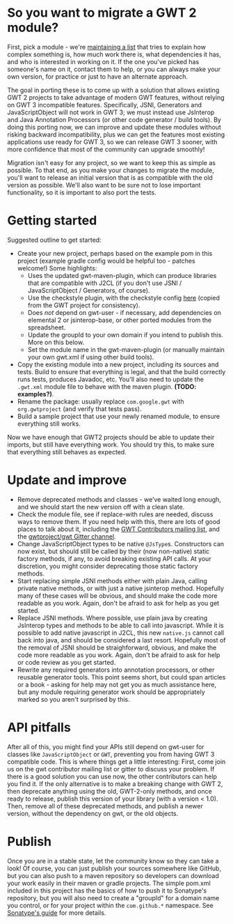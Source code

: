 # So you want to migrate a GWT 2 module? 

First, pick a module - we're [maintaining a list](https://docs.google.com/spreadsheets/d/1b1D9fEqRh5lZ8cqMJtYoc_25rfTRvsuJkTtS2vjgi3o/edit#gid=385798939)
that tries to explain how complex something is, how much work there is, what dependencies it has,
and who is interested in working on it. If the one you've picked has someone's name on it, contact
them to help, or you can always make your own version, for practice or just to have an alternate
approach.

The goal in porting these is to come up with a solution that allows existing GWT 2 projects to
take advantage of modern GWT features, without relying on GWT 3 incompatible features.
Specifically, JSNI, Generators and JavaScriptObject will not work in GWT 3; we must instead use
JsInterop and Java Annotation Processors (or other code generator / build tools).
By doing this porting now, we can improve and update these modules without risking backward incompatibility,
plus we can get the features most existing applications use ready for GWT 3, so we can release GWT 3 sooner,
with more confidence that most of the community can upgrade smoothly!

Migration isn't easy for any project, so we want to keep this as simple as possible. To that end, 
as you make your changes to migrate the module, you'll want to release an initial version that is
as compatible with the old version as possible. We'll also want to be sure not to lose important
functionality, so it is important to also port the tests.

# Getting started

Suggested outline to get started:
* Create your new project, perhaps based on the example pom in this project (example gradle 
config would be helpful too - patches welcome!) Some highlights:
  * Uses the updated gwt-maven-plugin, which can produce libraries that are compatible with J2CL (if you don't use JSNI / JavaScriptObject / Generators, of course).
  * Use the checkstyle plugin, with the checkstyle config [here](https://github.com/Vertispan/some-gwt-module/blob/master/gwt-checkstyle.xml) (copied from the GWT project for
  consistency).
  * Does _not_ depend on gwt-user - if necessary, add dependencies on elemental 2 or jsinterop-base,
  or other ported modules from the spreadsheet.
  * Update the groupId to your own domain if you intend to publish this. More on this below.
  * Set the module name in the gwt-maven-plugin (or manually maintain your own gwt.xml if using other build tools).
* Copy the existing module into a new project, including its sources and tests. Build to ensure 
that everything is legal, and that the build correctly runs tests, produces Javadoc, etc. You'll
also need to update the `.gwt.xml` module file to behave with the maven plugin. **(TODO: examples?)**.
* Rename the package: usually replace `com.google.gwt` with `org.gwtproject` (and verify that tests 
pass).
* Build a sample project that use your newly renamed module, to ensure everything still works.

Now we have enough that GWT2 projects should be able to update their imports, but still have
everything work. You should try this, to make sure that everything still behaves as expected.

# Update and improve
* Remove deprecated methods and classes - we’ve waited long enough, and we should start the new
version off with a clean slate.
* Check the module file, see if replace-with rules are needed, discuss ways to remove them. If you
need help with this, there are lots of good places to talk about it, including the [GWT 
Contributors mailing list](https://groups.google.com/forum/#!forum/google-web-toolkit-contributors),
and the [gwtproject/gwt Gitter channel](https://gitter.im/gwtproject/gwt).
* Change JavaScriptObject types to be native `@JsType`s. Constructors can now exist, but should still 
be called by their (now non-native) static factory methods, if any, to avoid breaking existing API
calls. At your discretion, you might consider deprecating those static factory methods.
* Start replacing simple JSNI methods either with plain Java, calling private native methods, or 
with just a native jsinterop method. Hopefully many of these cases will be obvious, and should
make the code more readable as you work. Again, don't be afraid to ask for help as you get started.
* Replace JSNI methods.  Where possible, use plain java by creating JsInterop types and methods
to be able to call into javascript.  While it is possible to add native javascript in J2CL, this new
`native.js` cannot call back into java, and should be considered a last resort. Hopefully most of
the removal of JSNI should be straighforward, obvious, and make the code more readable as you work.
Again, don't be afraid to ask for help or code review as you get started.
* Rewrite any required generators into annotation processors, or other reusable generator tools.
This point seems short, but could span articles or a book - asking for help may not get you as
much assistance here, but any module requiring generator work should be appropriately marked
so you aren't surprised by this.

# API pitfalls
After all of this, you might find your APIs still depend on gwt-user for classes like
`JavaScriptObject` or `GWT`, preventing you from having GWT 3 compatible code. This is where things
get a little interesting: First, come join us on the gwt contributor mailing list or gitter to
discuss your problem.  If there is a good solution you can use now, the other contributors can
help you find it.  If the only alternative is to make a breaking change with GWT 2, then deprecate
anything using the old, GWT-2-only methods, and once ready to release, publish this version of your
library (with a version < 1.0). Then, remove all of these deprecated methods,
and publish a newer version, without the dependency on gwt, or the old objects.

# Publish
Once you are in a stable state, let the community know so they can take a look! Of course, you can
just publish your sources somewhere like GitHub, but you can also push to a maven repository so
developers can download your work easily in their maven or gradle projects. The simple pom.xml
included in this project has the basics of how to push it to Sonatype's repository, but you will also
need to create a "groupId" for a domain name you control, or for your project within the `com.github.*`
namespace. See [Sonatype's guide](http://central.sonatype.org/pages/ossrh-guide.html) for more details.
